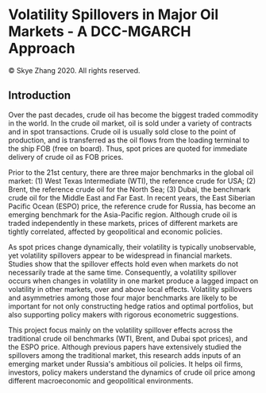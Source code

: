 # Volatility Spillovers in Major Oil Markets - A DCC-MGARCH Approach

&copy; Skye Zhang 2020. All rights reserved.

## Introduction

Over the past decades, crude oil has become the biggest traded commodity
in the world. In the crude oil market, oil is sold under a variety of
contracts and in spot transactions. Crude oil is usually sold close to
the point of production, and is transferred as the oil flows from the
loading terminal to the ship FOB (free on board). Thus, spot prices are
quoted for immediate delivery of crude oil as FOB prices.

Prior to the 21st century, there are three major benchmarks in the
global oil market: (1) West Texas Intermediate (WTI), the reference
crude for USA; (2) Brent, the reference crude oil for the North Sea; (3)
Dubai, the benchmark crude oil for the Middle East and Far East. In
recent years, the East Siberian Pacific Ocean (ESPO) price, the
reference crude for Russia, has become an emerging benchmark for the
Asia-Pacific region. Although crude oil is traded independently in these
markets, prices of different markets are tightly correlated, affected by
geopolitical and economic policies.

As spot prices change dynamically, their volatility is typically
unobservable, yet volatility spillovers appear to be widespread in
financial markets. Studies show that the spillover effects hold even
when markets do not necessarily trade at the same time. Consequently, a
volatility spillover occurs when changes in volatility in one market
produce a lagged impact on volatility in other markets, over and above
local effects. Volatility spillovers and asymmetries among those four
major benchmarks are likely to be important for not only constructing
hedge ratios and optimal portfolios, but also supporting policy makers
with rigorous econometric suggestions.

This project focus mainly on the volatility spillover
effects across the traditional crude oil benchmarks (WTI, Brent, and
Dubai spot prices), and the ESPO price. Although previous papers have
extensively studied the spillovers among the traditional market, this
research adds inputs of an emerging market under Russia's ambitious oil
policies. It helps oil firms, investors, policy makers understand the
dynamics of crude oil price among different macroeconomic and
geopolitical environments.


